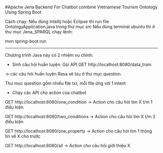 #Apache Jena Backend For Chatbot combine Vietnamese Tourism Ontology Using Spring Boot


Cách chạy: 
Nếu dùng Intellij hoặc Eclipse thì run file OntologyApplication.java trong thư mục src
Nếu dùng terminal ubuntu thì ở thư mục Jena_SPARQL chạy lệnh:

mvn spring-boot:run

******

Chương trình Java này có 2 nhiệm vụ chính:

- Sinh câu hỏi huấn luyện: Gọi API GET http://localhost:8080/data_train   

-> các câu hỏi huấn luyện Rasa sẽ lưu ở thư mục question. 

Thư mục question gồm nhiều file txt, mỗi file ứng với 1 intent


- Chạy các API cho action của chatbot 

GET http://localhost:8080/one_condition  -> Action cho câu hỏi tìm X t/m 1 điều kiện

GET http://localhost:8080/two_conditions -> Action cho câu hỏi tìm X t/m 2 điều kiện

GET http://localhost:8080/one_property -> Action cho câu hỏi tìm 1 thông tin về X cho trước

GET http://localhost:8080/all -> Action cho câu hỏi giới thiệu X
